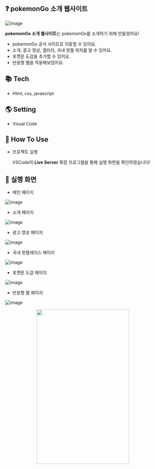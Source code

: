 ## ❓ pokemonGo 소개 웹사이트
![image](https://user-images.githubusercontent.com/72336796/220396859-73ad12f5-ac1f-439a-b56f-7f7b7deb8f22.png)

**pokemonGo 소개 웹사이트**는 pokemonGo를 소개하기 위해 만들었어요!
- pokemonGo 공식 사이트로 이동할 수 있어요.
- 소개, 광고 영상, 갤러리, 국내 핫플 위치를 알 수 있어요.
- 포켓몬 도감을 추가할 수 있어요.
- 반응형 웹을 적용해보았어요.

## 📚 Tech
- Html, css, javascript

## 🌎 Setting
- Visual Code

## 🤔 How To Use

- 프로젝트 실행

  VSCode의 **Live Server** 확장 프로그램을 통해 실행 화면을 확인하였습니다!

## 👀 실행 화면
- 메인 페이지

![image](https://user-images.githubusercontent.com/72336796/220398249-7e9aa832-b86a-4620-b0f8-f9ead7748d2c.png)

- 소개 페이지

![image](https://user-images.githubusercontent.com/72336796/220398265-213ca82f-534b-4a37-81d3-8dab67ba359f.png)

- 광고 영상 페이지

![image](https://user-images.githubusercontent.com/72336796/220398279-32f157d8-7b2b-4924-aca6-301f1ae251d5.png)

- 국내 핫플레이스 페이지

![image](https://user-images.githubusercontent.com/72336796/220398295-db5d2ff4-091d-495e-9769-39ec0eea5dab.png)

- 포켓몬 도감 페이지

![image](https://user-images.githubusercontent.com/72336796/220398311-d106ed48-de38-409b-8420-0fafb3b464b7.png)

- 반응형 웹 페이지

![image](https://user-images.githubusercontent.com/72336796/220398571-fd5e9146-8bab-434c-a7b2-8958fb2eee5e.png)
<div align="center">
<img src="https://user-images.githubusercontent.com/72336796/220398717-02d92cdb-d0e3-476f-8241-3633f48d319b.png" height="500px" width="300px"></img>
</div>
<br />
